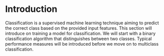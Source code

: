 # Introduction

Classification is a supervised machine learning technique aiming to predict the correct class based on the provided input features. This section will introduce on training a model for classification. We will start with a binary classification algorithm that distinguishes between two classes. Typical performance measures will be introduced before we move on to multiclass classification.
